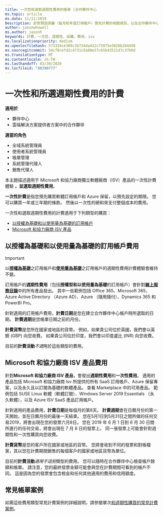 ```yaml
---
title: 一次性和選取週期性費用的帳單 |合作夥伴中心
ms.topic: article
ms.date: 11/21/2019
Description: 針對預設詞彙（每月和年度訂用帳戶）預先計費的相關資訊，以及合作夥伴中心選取週期性費用的計費（適用于 Microsoft 和協力廠商 ISV 產品）。
author: jasonwhowell
ms.author: jasonh
keywords: 計費，一次性，週期性，採購，費用，isv
ms.localizationpriority: medium
ms.openlocfilehash: 573334ce309c3b734da432c73975e3826b284498
ms.sourcegitcommit: 5dcf8cefd2c4731c6a80e57c65b43521d7c37b6d
ms.translationtype: MT
ms.contentlocale: zh-TW
ms.lasthandoff: 03/30/2020
ms.locfileid: "80390777"
---
```

#  <a name="billing-for-one-time-and-select-recurring-charges"></a>一次性和所選週期性費用的計費

**適用於**
- 夥伴中心
- 雲端解決方案提供者方案中的合作夥伴

**適當的角色**
-   全域系統管理員
-   使用者系統管理員
-   帳單管理
-   系統管理代理人
-   銷售代理人

本主題描述適用于 Microsoft 和協力廠商獨立軟體廠商（ISV）產品的一次性計費體驗 **，並選取週期性費用**。 

**一次性計費**是指您預先購買軟體訂用帳戶和 Azure 保留，以預先設定的期限。 您可以購買一年或三年期的條款。 然後以一次性的總和來支付整個成本的費用。

一次性和選取週期性費用的計費適用于下列類型的購買：

- [以授權為基礎和以使用量為基礎的訂用帳戶](#license-based-and-usage-based-subscription-charges)
- [Microsoft 和協力廠商 ISV 產品](#microsoft-and-third-party-isv-product-charges)

## <a name="license-based-and-usage-based-subscription-charges"></a>以授權為基礎和以使用量為基礎的訂用帳戶費用

> [!IMPORTANT]
> 以[**授權為基礎**](license-based-billing.md)之訂用帳戶和[**使用量為基礎**](usage-based-billing.md)之訂用帳戶的週期性費用計費體驗會維持不變。

訂用帳戶的**週期性費用**（包括**授權型和以使用量為基礎**的訂用帳戶）會針對[**線上服務目錄**](https://partner.microsoft.com/commerce/preferredoffers/list)中的所有產品發出。 其中一些範例包括 Office 365、Microsoft 365、Azure Active Directory （Azure AD）、Azure （隨用隨付）、Dynamics 365 和 PowerBI Pro。

針對適用的訂用帳戶費用，**計費日期**是您在建立合作夥伴中心帳戶時所選取的日期。 **計費週期**是您帳單日期之前的月份。

**計費貨幣**是您所在國家或地區的貨幣。 例如，如果貴公司位於英國，我們會以英鎊 (GBP) 向您收費。 如果貴公司位於印度，我們會以印度盧比 (INR) 向您收費。

目前的**計費活動***不適*用於這些類型的費用。

## <a name="microsoft-and-third-party-isv-product-charges"></a>Microsoft 和協力廠商 ISV 產品費用

針對**Microsoft 和協力廠商 ISV 產品**，會發出**週期性費用**和**一次性費用**。 適用的產品包括 Microsoft 和協力廠商 Isv 所提供的所有 SaaS 訂用帳戶、Azure 保留專案，以及永久且以訂閱為基礎的軟體產品。 查看 Marketplace 中的可用產品。 範例包括 SUSE Linux 軟體（軟體訂閱）、Windows Server 2019 Essentials （永久軟體），以及 Azure ISV SaaS 產品訂用帳戶。

針對適用的產品費用，**計費日期**是每個月的第8天。 **計費週期**會在日曆月份的第一天開始，並在日曆月份的最後一天結束。 您在5月1日到5月31日之間所做的任何交易2019，將會出現在您的發票六月8日。 您在 2019 年 6 月 1 日到 6 月 30 日間所進行的任何交易，將會出現在 7 月 8 日的發票上。 同一張發票上可能會針對週期性和一次性購買向您收費。

**計費貨幣**是您的客戶所在國家或地區的貨幣。 您將會收到不同的發票和對帳檔案，其以您在計費期間銷售的每個客戶的國家或地區貨幣為單位。

目前的**計費活動***適用于這些*類型的費用。 您可以隨時在合作夥伴中心檢查帳戶餘額和帳單。 請注意，您的最終發票金額可能會與您在計費期間可看到的帳戶不同。 這是因為您的發票會包含稅金和任何其他適用的費用和信用額度。

## <a name="common-billing-scenarios"></a>常見帳單案例

如需這些費用類型常見計費案例的詳細說明，請參閱單次[和週期性購買的常見計費案例](common-billing-scenarios-onetime-recurring.md)。
